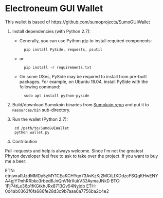 # Electroneum GUI Wallet

This wallet is based of https://github.com/sumoprojects/SumoGUIWallet

1. Install dependencies (with Python 2.7):

	* Generally, you can use Python `pip` to install required components:
		
			pip install PySide, requests, psutil
	
	* or
			
			pip install -r requirements.txt 
	
	* On some OSes, PySide may be required to install from pre-built packages. For example, on Ubuntu 16.04, install PySide with the following command:
			
			sudo apt install python-pyside


2. Build/download Sumokoin binaries from [Sumokoin repo](https://github.com/sumoprojects/sumokoin) and put it to `Resources/bin` sub-directory.

3. Run the wallet (Python 2.7):
		
		cd /path/to/SumoGUIWallet
		python wallet.py

4. Contribution

Pull-requests and help is always welcome. Since I'm not the greatest Phyton developer feel free to ask to take over the project. If you want to buy me a beer:

ETN: etnjwraRJzdMMDy5zMY1CEaKCHYqn73AvKzKj2MCtLfXDdzoFSQqKHwENYA4gjY7mhRRbko3rbed8JnQnVNrXukV33AymaJNkD
BTC: 1FjP4tLe36p1fKGtkhJRx8713Gv94Nyjdb
ETH: 0x4ab0363f6fa686fe28d3c9b7aaa6a7756ba2c4e2
